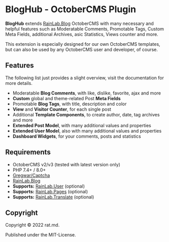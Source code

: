 BlogHub - OctoberCMS Plugin
===========================

**BlogHub** extends [RainLab.Blog](https://octobercms.com/plugin/rainlab-blog) OctoberCMS with 
many necessary and helpful features such as Moderatable Comments, Promotable Tags, Custom Meta 
Fields, additional Archives, asic Statistics, Views counter and more.

This extension is especially designed for our own OctoberCMS templates, but can also be used by any 
OctoberCMS user and developer, of course.


Features
--------
The following list just provides a slight overview, visit the documentation for more details.

- Moderatable **Blog Comments**, with like, dislike, favorite, ajax and more
- **Custom** global and theme-related Post **Meta Fields**
- Promotable **Blog Tags**, with title, description and color
- **View** and **Visitor Counter**, for each single post
- Additional **Template Components**, to create author, date, tag archives and more
- **Extended Post Model**, with many additional values and properties
- **Extended User Model**, also with many additional values and properties
- **Dashboard Widgets**, for your comments, posts and statistics


Requirements
-------------
- OctoberCMS v2/v3 (tested with latest version only)
- PHP 7.4+ / 8.0+
- [Gregwar/Captcha](https://github.com/Gregwar/Captcha)
- [RainLab.Blog](https://octobercms.com/plugin/rainlab-blog)
- **Supports:** [RainLab.User](https://octobercms.com/plugin/rainlab-user) (optional)
- **Supports:** [RainLab.Pages](https://octobercms.com/plugin/rainlab-pages) (optional)
- **Supports:** [RainLab.Translate](https://octobercms.com/plugin/rainlab-translate) (optional)


Copyright
---------

Copyright © 2022 rat.md.

Published under the MIT-License.
